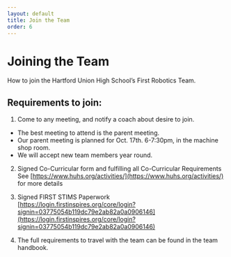 ```yaml
---
layout: default
title: Join the Team
order: 6
---
```


# Joining the Team

How to join the Hartford Union High School’s First Robotics Team.

## Requirements to join:

1) Come to any meeting, and notify a coach about desire to join.
  * The best meeting to attend is the parent meeting. 
  * Our parent meeting is planned for Oct. 17th. 6-7:30pm, in the machine shop room.  
  * We will accept new team members year round.
  
2) Signed Co-Curricular form and fulfilling all Co-Curricular Requirements
  See [https://www.huhs.org/activities/](https://www.huhs.org/activities/) for more details

3) Signed FIRST STIMS Paperwork 
  [https://login.firstinspires.org/core/login?signin=03775054b119dc79e2ab82a0a0906146](https://login.firstinspires.org/core/login?signin=03775054b119dc79e2ab82a0a0906146)

4) The full requirements to travel with the team can be found in the team handbook.
